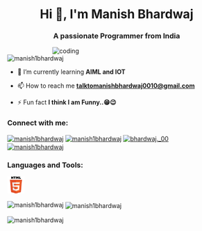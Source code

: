 <h1 align="center">Hi 👋, I'm Manish Bhardwaj</h1>
<h3 align="center">A passionate Programmer from India</h3>

<img align="right" alt="coding" width="400" src="https://media1.giphy.com/media/qgQUggAC3Pfv687qPC/giphy.gif">

<p align="left"> <img src="https://komarev.com/ghpvc/?username=manish1bhardwaj&label=Profile%20views&color=0e75b6&style=flat" alt="manish1bhardwaj" /> </p>

- 🌱 I’m currently learning **AIML and IOT**

- 📫 How to reach me **talktomanishbhardwaj0010@gmail.com**

- ⚡ Fun fact **I think I am Funny..😁😉**

<h3 align="left">Connect with me:</h3>
<p align="left">
<a href="https://www.linkedin.com/in/manish-bhardwaj-6243aa228" target="blank"><img align="center" src="https://raw.githubusercontent.com/rahuldkjain/github-profile-readme-generator/master/src/images/icons8-linkedin-48 png" alt="manish1bhardwaj" height="30" width="40" /></a>
<a href="https://kaggle.com/manish1bhardwaj" target="blank"><img align="center" src="https://raw.githubusercontent.com/rahuldkjain/github-profile-readme-generator/master/src/images/icons/Social/kaggle.svg" alt="manish1bhardwaj" height="30" width="40" /></a>
<a href="https://instagram.com/bhardwaj._00" target="blank"><img align="center" src="https://raw.githubusercontent.com/rahuldkjain/github-profile-readme-generator/master/src/images/icons/Social/instagram.svg" alt="bhardwaj._00" height="30" width="40" /></a>
<a href="https://www.hackerrank.com/manish1bhardwaj" target="blank"><img align="center" src="https://raw.githubusercontent.com/rahuldkjain/github-profile-readme-generator/master/src/images/icons/Social/hackerrank.svg" alt="manish1bhardwaj" height="30" width="40" /></a>
</p>

<h3 align="left">Languages and Tools:</h3>
<p align="left"> <a href="https://www.w3.org/html/" target="_blank" rel="noreferrer"> <img src="https://raw.githubusercontent.com/devicons/devicon/master/icons/html5/html5-original-wordmark.svg" alt="html5" width="40" height="40"/> </a> </p>

<p><img align="left" src="https://github-readme-stats.vercel.app/api/top-langs?username=manish1bhardwaj&show_icons=true&locale=en&layout=compact" alt="manish1bhardwaj" /></p>

<p>&nbsp;<img align="center" src="https://github-readme-stats.vercel.app/api?username=manish1bhardwaj&show_icons=true&locale=en" alt="manish1bhardwaj" /></p>

<p><img align="center" src="https://github-readme-streak-stats.herokuapp.com/?user=manish1bhardwaj&" alt="manish1bhardwaj" /></p>

